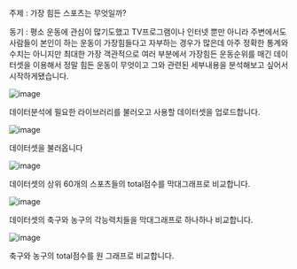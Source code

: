 주제 : 가장 힘든 스포츠는 무엇일까?

동기 : 평소 운동에 관심이 많기도했고 TV프로그램이나 인터넷 뿐만 아니라 주변에서도 사람들이 본인이 하는 운동이 가장힘들다고 자부하는 경우가 많은데 아주 정확한 통계와 수치는 아니지만 
최대한 가장 객관적으로 여러 부분에서 가장힘든 운동순위를 매긴 데이터셋을 이용해서 정말 힘든 운동이 무엇이고 그와 관련된 세부내용을 분석해보고 싶어서 시작하게됐습니다.

![image](https://github.com/user-attachments/assets/a581f945-3f69-4292-bcb4-261ae3043412)

데이터분석에 필요한 라이브러리를 불러오고 사용할 데이터셋을 업로드합니다.

![image](https://github.com/user-attachments/assets/130dfacb-a2ca-49f1-95c3-dd698b0e3f3c)

데이터셋을 불러옵니다

![image](https://github.com/user-attachments/assets/71e74e94-0ae5-4967-86aa-934521278777)

데이터셋의 상위 60개의 스포츠들의 total점수를 막대그래프로 비교합니다.

![image](https://github.com/user-attachments/assets/737f1b57-edf3-4298-af61-40465c2ab99f)

데이터셋의 축구와 농구의 각능력치들을 막대그래프로 하나하나 비교합니다.

![image](https://github.com/user-attachments/assets/c0462a51-a9be-443d-baf0-b232ac24dab6)

축구와 농구의 total점수를 원 그래프로 비교합니다.
